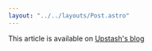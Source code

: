 ```yaml
---
layout: "../../layouts/Post.astro"
---
```


This article is available on [Upstash's blog](https://upstash.com/blog/realtime-emergency-response)
